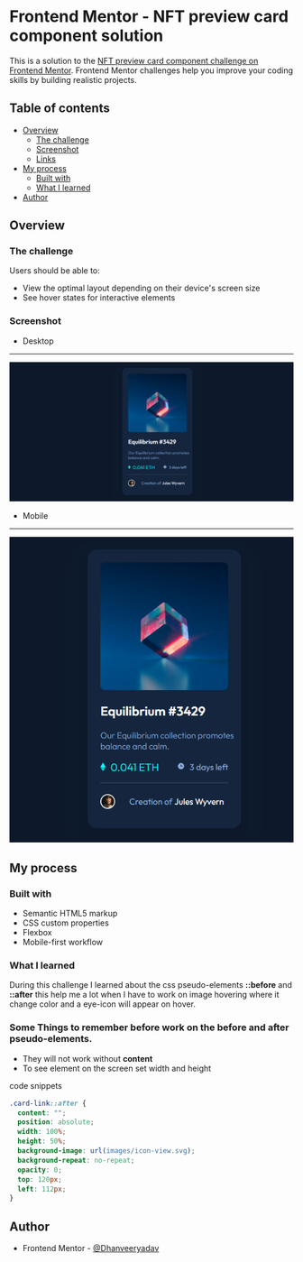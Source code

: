# Frontend Mentor - NFT preview card component solution

This is a solution to the [NFT preview card component challenge on Frontend Mentor](https://www.frontendmentor.io/challenges/nft-preview-card-component-SbdUL_w0U). Frontend Mentor challenges help you improve your coding skills by building realistic projects. 

## Table of contents

- [Overview](#overview)
  - [The challenge](#the-challenge)
  - [Screenshot](#screenshot)
  - [Links](#links)
- [My process](#my-process)
  - [Built with](#built-with)
  - [What I learned](#what-i-learned)
- [Author](#author)


## Overview

### The challenge

Users should be able to:

- View the optimal layout depending on their device's screen size
- See hover states for interactive elements

### Screenshot

- Desktop 
---
![](./Screenshots/desktop.png)

- Mobile
---
![](./Screenshots/mobile.png)



## My process

### Built with

- Semantic HTML5 markup
- CSS custom properties
- Flexbox
- Mobile-first workflow

### What I learned

During this challenge I learned about the css pseudo-elements **::before** and **::after** this help me a lot when I have to work on image hovering where it change color and a eye-icon will appear on hover.

### Some Things to remember before work on the before and after pseudo-elements.

- They will not work without **content**
- To see element on the screen set width and height

code snippets

```css
.card-link::after {
  content: "";
  position: absolute;
  width: 100%;
  height: 50%;
  background-image: url(images/icon-view.svg);
  background-repeat: no-repeat;
  opacity: 0;
  top: 120px;
  left: 112px;
}
```

## Author
- Frontend Mentor - [@Dhanveeryadav](https://www.frontendmentor.io/profile/Dhanveeryadav)
